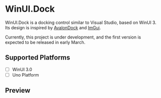 ﻿# WinUI.Dock

WinUI.Dock is a docking control similar to Visual Studio, based on WinUI 3. Its design is inspired by [AvalonDock](https://github.com/Dirkster99/AvalonDock) and [ImGui](https://github.com/ocornut/imgui).

Currently, this project is under development, and the first version is expected to be released in early March.

## Supported Platforms
- [ ] WinUI 3.0
- [ ] Uno Platform

## Preview

